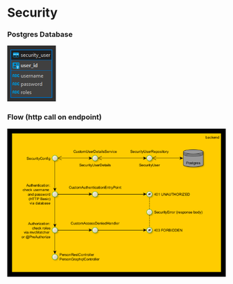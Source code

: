 
# Security

### Postgres Database
![security_user](../flow/schema_postgres_security_user.png)

### Flow (http call on endpoint)
![flow_security](../flow/flow_security.png)
